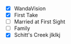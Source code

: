 - [x] WandaVision
- [x] First Take
- [ ] Married at First Sight
- [ ] Family
- [x] Schitt's Creek
jlklkj

